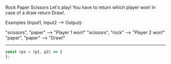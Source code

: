 Rock Paper Scissors
Let's play! You have to return which player won! In case of a draw return Draw!.

Examples (Input1, Input2 --> Output):

"scissors", "paper" --> "Player 1 won!"
"scissors", "rock" --> "Player 2 won!"
"paper", "paper" --> "Draw!"

---------------------------------------------------------------------------------

```javascript
const rps = (p1, p2) => {
};
```